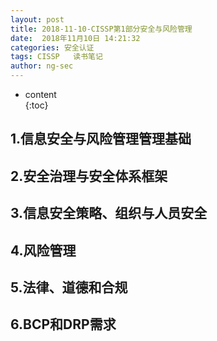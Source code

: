 ```yaml
---
layout: post  
title: 2018-11-10-CISSP第1部分安全与风险管理
date:  2018年11月10日 14:21:32  
categories: 安全认证 
tags: CISSP   读书笔记
author: ng-sec  
---
```

* content  
{:toc}

## 1.信息安全与风险管理管理基础


## 2.安全治理与安全体系框架

## 3.信息安全策略、组织与人员安全

## 4.风险管理

## 5.法律、道德和合规

## 6.BCP和DRP需求